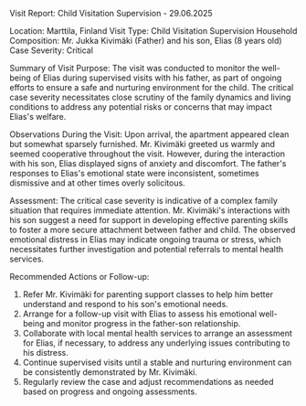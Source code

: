  Visit Report: Child Visitation Supervision - 29.06.2025

Location: Marttila, Finland
Visit Type: Child Visitation Supervision
Household Composition: Mr. Jukka Kivimäki (Father) and his son, Elias (8 years old)
Case Severity: Critical

Summary of Visit Purpose:
The visit was conducted to monitor the well-being of Elias during supervised visits with his father, as part of ongoing efforts to ensure a safe and nurturing environment for the child. The critical case severity necessitates close scrutiny of the family dynamics and living conditions to address any potential risks or concerns that may impact Elias's welfare.

Observations During the Visit:
Upon arrival, the apartment appeared clean but somewhat sparsely furnished. Mr. Kivimäki greeted us warmly and seemed cooperative throughout the visit. However, during the interaction with his son, Elias displayed signs of anxiety and discomfort. The father's responses to Elias's emotional state were inconsistent, sometimes dismissive and at other times overly solicitous.

Assessment:
The critical case severity is indicative of a complex family situation that requires immediate attention. Mr. Kivimäki's interactions with his son suggest a need for support in developing effective parenting skills to foster a more secure attachment between father and child. The observed emotional distress in Elias may indicate ongoing trauma or stress, which necessitates further investigation and potential referrals to mental health services.

Recommended Actions or Follow-up:
1. Refer Mr. Kivimäki for parenting support classes to help him better understand and respond to his son's emotional needs.
2. Arrange for a follow-up visit with Elias to assess his emotional well-being and monitor progress in the father-son relationship.
3. Collaborate with local mental health services to arrange an assessment for Elias, if necessary, to address any underlying issues contributing to his distress.
4. Continue supervised visits until a stable and nurturing environment can be consistently demonstrated by Mr. Kivimäki.
5. Regularly review the case and adjust recommendations as needed based on progress and ongoing assessments.
